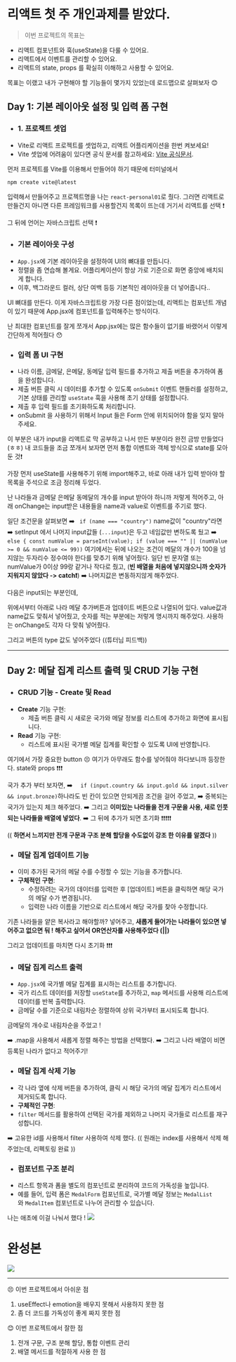 
# 리액트 첫 주 개인과제를 받았다.

> 이번 프로젝트의 목표는
- 리액트 컴포넌트와 훅(useState)을 다룰 수 있어요.
- 리액트에서 이벤트를 관리할 수 있어요.
- 리액트의 state, props 를 확실히 이해하고 사용할 수 있어요.

목표는 이랬고 내가 구현해야 할 기능들이 몇가지 있었는데
로드맵으로 살펴보자 😊


## Day 1: 기본 레이아웃 설정 및 입력 폼 구현

+ ### 1. **프로젝트 셋업**

- Vite로 리액트 프로젝트를 셋업하고, 리액트 어플리케이션을 한번 켜보세요!
- Vite 셋업에 어려움이 있다면 공식 문서를 참고하세요: [Vite 공식문서](https://ko.vitejs.dev/guide/).

먼저 프로젝트를 Vite를 이용해서 만들어야 하기 때문에 터미널에서 
```jsx
npm create vite@latest
```
입력해서 만들어주고 프로젝트명을 나는 `react-personal01`로 줬다.
그러면 리액트로 만들건지 아니면 다른 프레임워크를 사용할건지 목록이 뜨는데
거기서 리액트를 선택 ❗

그 뒤에 언어는 자바스크립트 선택 ❗


+ ### **기본 레이아웃 구성**

- `App.jsx`에 기본 레이아웃을 설정하여 UI의 뼈대를 만듭니다.
- 정렬을 좀 연습해 볼게요. 어플리케이션이 항상 가로 기준으로 화면 중앙에 배치되게 합니다.
- 이후, 백그라운드 컬러, 상단 여백 등등 기본적인 레이아웃을 더 넣어줍니다..

UI 뼈대를 만든다. 이게 자바스크립트랑 가장 다른 점이었는데,
리액트는 컴포넌트 개념이 있기 때문에 App.jsx에 컴포넌트를 입력해주는 방식이다.


난 최대한 컴포넌트를 잘게 쪼개서 App.jsx에는 많은 함수들이 없기를 바랬어서 이렇게 간단하게 적어줬다 😯

+ ### **입력 폼 UI 구현**

- 나라 이름, 금메달, 은메달, 동메달 입력 필드를 추가하고 제출 버튼을 추가하여 폼을 완성합니다.
- 제출 버튼 클릭 시 데이터를 추가할 수 있도록 `onSubmit` 이벤트 핸들러를 설정하고, 기본 상태를 관리할 `useState` 훅을 사용해 초기 상태를 설정합니다.
- 제출 후 입력 필드를 초기화하도록 처리합니다.
- onSubmit 을 사용하기 위해서 Input 들은 Form 안에 위치되어야 함을 잊지 말아주세요.

이 부분은 내가 input을 리액트로 막 공부하고 나서 만든 부분이라 완전 금방 만들었다(ㅎㅎ)
내 코드들을 조금 쪼개서 보자면 먼저 통합 이벤트와 객체 방식으로 state를 모아둔 것❗

  가장 먼저 useState를 사용해주기 위해 import해주고,
  바로 아래 내가 입력 받아야 할 목록을 주석으로 조금 정리해 두었다.
  
  난 나라들과 금메달 은메달 동메달의 개수를 input 받아야 하니까 저렇게 적어주고,
  아래 onChange는 input받은 내용들을 name과 value로 이벤트를 주기로 했다.
  
  일단 조건문을 살펴보면
  ➡️ ` if (name === "country")` name값이 "country"라면 
  ➡️ setInput 에서 나머지 input값들 (`...input`)은 두고 네임값만 변하도록 뒀고
  ➡️ `else {
      const numValue = parseInt(value);
      if (value === "" || (numValue >= 0 && numValue <= 99))`
      여기에서는 뒤에 나오는 조건이 메달의 개수가 100을 넘지않는 두자리수 정수여야 한다를 맞추기 위해 넣어줬다. 일단 빈 문자열 또는 numValue가 0이상 99랑 같거나 작다로 줬고,
      (**빈 배열을 처음에 넣지않으니까 숫자가 지워지지 않았다 -> catch❗**)
  ➡️ 나머지값은 변동하지않게 해주었다.
  
  
다음은 input되는 부분인데,

위에서부터 아래로 나라 메달 추가버튼과 업데이트 버튼으로 나열되어 있다.
value값과 name값도 맞춰서 넣어줬고, 숫자를 적는 부분에는 저렇게 명시까지 해주었다.
사용하는 onChange도 각자 다 맞춰 넣어줬다.

그리고 버튼의 type 값도 넣어주었다 ((튜터님 피드백))

<hr>

## Day 2: 메달 집계 리스트 출력 및 CRUD 기능 구현
+ ### **CRUD 기능 - Create 및 Read**

- **Create** 기능 구현:
    - 제출 버튼 클릭 시 새로운 국가와 메달 정보를 리스트에 추가하고 화면에 표시됩니다.
- **Read** 기능 구현:
    - 리스트에 표시된 국가별 메달 집계를 확인할 수 있도록 UI에 반영합니다.
    
    
여기에서 가장 중요한 button 😣
여기가 아무래도 함수를 넣어줘야 하다보니까 등장한다. state와 props ❗❗❗

국가 추가 부터 보자면, 
➡️ `  if (input.country && input.gold && input.silver && input.bronze)`하나라도 빈 칸이 있으면 안되게끔 조건을 걸어 주었고,
➡️ 중복되는 국가가 있는지 체크 해주었다.
➡️ 그리고 **이미있는 나라들을 전개 구문을 사용, 새로 인풋되는 나라들을 배열에 넣었다**.
➡️ 그 뒤에 추가가 되면 초기화 ❗❗❗❗❗

(( **하면서 느끼지만 전개 구문과 구조 분해 할당을 수도없이 강조 한 이유를 알겠다** ))


+ ### **메달 집계 업데이트 기능**

- 이미 추가된 국가의 메달 수를 수정할 수 있는 기능을 추가합니다.
- **구체적인 구현**:
    - 수정하려는 국가의 데이터를 입력한 후 [업데이트] 버튼을 클릭하면 해당 국가의 메달 수가 변경됩니다.
    - 입력한 나라 이름을 기반으로 리스트에서 해당 국가를 찾아 수정합니다.
    

기존 나라들을 얕은 복사라고 해야할까? 넣어주고,
**새롭게 들어가는 나라들이 있으면 넣어주고 없으면 둬 ! 해주고 싶어서 OR연산자를 사용해주었다 (||)**

그리고 업데이트를 마치면 다시 초기화 ❗❗❗


+ ### **메달 집계 리스트 출력**

- `App.jsx`에 국가별 메달 집계를 표시하는 리스트를 추가합니다.
- 국가 리스트 데이터를 저장할 `useState`를 추가하고, `map` 메서드를 사용해 리스트에 데이터를 반복 출력합니다.
- 금메달 수를 기준으로 내림차순 정렬하여 상위 국가부터 표시되도록 합니다.


금메달의 개수로 내림차순을 주었고 ! 
  
➡️ .map을 사용해서 새롭게 정렬 해주는 방법을 선택했다.
➡️ 그리고 나라 배열이 비면 등록된 나라가 없다고 적어주기!

+ ### **메달 집계 삭제 기능**

- 각 나라 옆에 삭제 버튼을 추가하여, 클릭 시 해당 국가의 메달 집계가 리스트에서 제거되도록 합니다.
- **구체적인 구현**:
- `filter` 메서드를 활용하여 선택된 국가를 제외하고 나머지 국가들로 리스트를 재구성합니다.

➡️ 고유한 id를 사용해서 filter 사용하여 삭제 했다.
(( 원래는 index를 사용해서 삭제 해 주었는데, 리펙토링 완료 ))


+ ### **컴포넌트 구조 분리**

- 리스트 항목과 폼을 별도의 컴포넌트로 분리하여 코드의 가독성을 높입니다.
- 예를 들어, 입력 폼은 `MedalForm` 컴포넌트로, 국가별 메달 정보는 `MedalList`와 `MedalItem` 컴포넌트로 나누어 관리할 수 있습니다.

나는 애초에 이걸 나눠서 했다 ! 
![](https://velog.velcdn.com/images/whkfk12/post/8a7c1a09-b47c-447b-8852-adb2e87156d6/image.png)


# 완성본
![](https://velog.velcdn.com/images/whkfk12/post/0f2fa029-29cf-44b6-9837-32e88672a067/image.gif)


<hr>

😣 이번 프로젝트에서 아쉬운 점
1. useEffect나 emotion을 배우지 못해서 사용하지 못한 점
2. 좀 더 코드를 가독성이 좋게 짜지 못한 점

😊 이번 프로젝트에서 잘한 점
1. 전개 구문, 구조 분해 할당, 통합 이벤트 관리
2. 배열 메서드를 적절하게 사용 한 점
